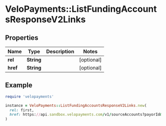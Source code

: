 # VeloPayments::ListFundingAccountsResponseV2Links

## Properties

| Name | Type | Description | Notes |
| ---- | ---- | ----------- | ----- |
| **rel** | **String** |  | [optional] |
| **href** | **String** |  | [optional] |

## Example

```ruby
require 'velopayments'

instance = VeloPayments::ListFundingAccountsResponseV2Links.new(
  rel: first,
  href: https://api.sandbox.velopayments.com/v1/sourceAccounts?payorId&#x3D;a2967711-df07-41e5-b5ea-f563088911c6&amp;page&#x3D;1&amp;pageSize&#x3D;0&amp;sort&#x3D;fundingRef:asc
)
```


